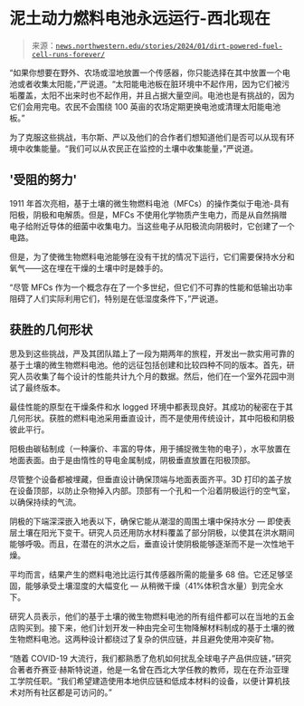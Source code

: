 <!--yml

类别：未分类

日期：2024 年 5 月 27 日 14:55:54

-->

# 泥土动力燃料电池永远运行-西北现在

> 来源：[`news.northwestern.edu/stories/2024/01/dirt-powered-fuel-cell-runs-forever/`](https://news.northwestern.edu/stories/2024/01/dirt-powered-fuel-cell-runs-forever/)

“如果你想要在野外、农场或湿地放置一个传感器，你只能选择在其中放置一个电池或者收集太阳能，”严说道。“太阳能电池板在脏环境中不起作用，因为它们被污垢覆盖，太阳不出来时也不起作用，并且占据大量空间。电池也是有挑战的，因为它们会用完电。农民不会围绕 100 英亩的农场定期更换电池或清理太阳能电池板。”

为了克服这些挑战，韦尔斯、严以及他们的合作者们想知道他们是否可以从现有环境中收集能量。“我们可以从农民正在监控的土壤中收集能量，”严说道。

## **'受阻的努力'**

1911 年首次亮相，基于土壤的微生物燃料电池（MFCs）的操作类似于电池-具有阳极，阴极和电解质。但是，MFCs 不使用化学物质产生电力，而是从自然捐赠电子给附近导体的细菌中收集电力。当这些电子从阳极流向阴极时，它创建了一个电路。

但是，为了使微生物燃料电池能够在没有干扰的情况下运行，它们需要保持水分和氧气——这在埋在干燥的土壤中时是棘手的。

“尽管 MFCs 作为一个概念存在了一个多世纪，但它们不可靠的性能和低输出功率阻碍了人们实际利用它们，特别是在低湿度条件下，”严说道。

## **获胜的几何形状**

思及到这些挑战，严及其团队踏上了一段为期两年的旅程，开发出一款实用可靠的基于土壤的微生物燃料电池。他的远征包括创建和比较四种不同的版本。首先，研究人员收集了每个设计的性能共计九个月的数据。然后，他们在一个室外花园中测试了最终版本。

最佳性能的原型在干燥条件和水 logged 环境中都表现良好。其成功的秘密在于其几何形状。获胜的燃料电池采用垂直设计，而不是使用传统设计，其中阳极和阴极彼此平行。

阳极由碳毡制成（一种廉价、丰富的导体，用于捕捉微生物的电子），水平放置在地面表面。由于是由惰性的导电金属制成，阴极垂直放置在阳极顶部。

尽管整个设备都被埋藏，但垂直设计确保顶端与地面表面齐平。3D 打印的盖子放在设备顶部，以防止杂物掉入内部。顶部有一个孔和一个沿着阴极运行的空气室，以确保持续的气流。

阴极的下端深深嵌入地表以下，确保它能从潮湿的周围土壤中保持水分 — 即使表层土壤在阳光下变干。研究人员还用防水材料覆盖了部分阴极，以使其在洪水期间能够呼吸。而且，在潜在的洪水之后，垂直设计使阴极能够逐渐而不是一次性地干燥。

平均而言，结果产生的燃料电池比运行其传感器所需的能量多 68 倍。它还足够坚固，能够承受土壤湿度的大幅变化 — 从稍微干燥（41%体积含水量）到完全水下。

研究人员表示，他们的基于土壤的微生物燃料电池的所有组件都可以在当地的五金店购买到。接下来，他们计划开发一种由完全可生物降解材料制成的基于土壤的微生物燃料电池。这两种设计都绕过了复杂的供应链，并且避免使用冲突矿物。

“随着 COVID-19 大流行，我们都熟悉了危机如何扰乱全球电子产品供应链，”研究合著者乔赛亚·赫斯特说道，他是一名曾在西北大学任教的教师，现在在乔治亚理工学院任职。“我们希望建造使用本地供应链和低成本材料的设备，以便计算机技术对所有社区都是可访问的。”
